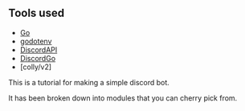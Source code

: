 ## Tools used
- [Go](https://go.dev/)
- [godotenv](https:///github.com/joho/godotenv@v1.5.1)
- [DiscordAPI](https://discord.com/developers/docs/intro)
- [DiscordGo](https://github.com/bwmarrin/discordgo)
- [colly/v2]

This is a tutorial for making a simple discord bot.

It has been broken down into modules that you can cherry pick from.